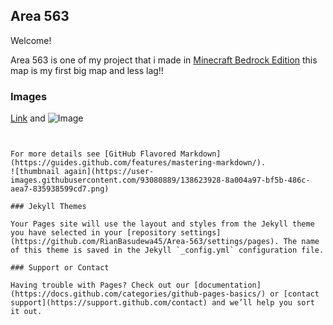 ## Area 563

Welcome! 

Area 563 is one of my project that i made in [Minecraft Bedrock Edition](https://www.minecraft.net/en-us) this map is my first big map and less lag!!

### Images



[Link](url) and ![Image](src)
```![thumbnail](https://user-images.githubusercontent.com/93080889/138623909-dac75e93-438f-40a4-a050-30da6cd21732.png)


For more details see [GitHub Flavored Markdown](https://guides.github.com/features/mastering-markdown/).
![thumbnail again](https://user-images.githubusercontent.com/93080889/138623928-8a004a97-bf5b-486c-aea7-835938599cd7.png)

### Jekyll Themes

Your Pages site will use the layout and styles from the Jekyll theme you have selected in your [repository settings](https://github.com/RianBasudewa45/Area-563/settings/pages). The name of this theme is saved in the Jekyll `_config.yml` configuration file.

### Support or Contact

Having trouble with Pages? Check out our [documentation](https://docs.github.com/categories/github-pages-basics/) or [contact support](https://support.github.com/contact) and we’ll help you sort it out.
